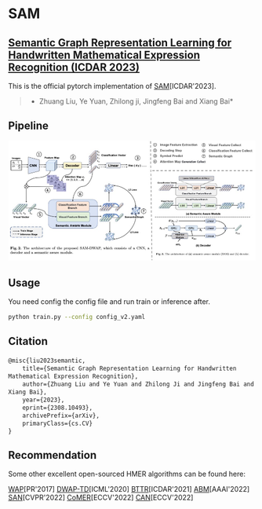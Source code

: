 # SAM
## [Semantic Graph Representation Learning for Handwritten Mathematical Expression Recognition (ICDAR 2023)](https://arxiv.org/abs/2308.10493)

This is the official pytorch implementation of [SAM](https://arxiv.org/abs/2308.10493)[ICDAR'2023]. 

>* Zhuang Liu, Ye Yuan, Zhilong ji, Jingfeng Bai and Xiang Bai*

## Pipeline
<p align="left"><img src="figures/model_arch.jpg" width="580"/></p>

## Usage
You need config the config file and run train or inference after.
```bash
python train.py --config config_v2.yaml
```


## Citation
```
@misc{liu2023semantic,
    title={Semantic Graph Representation Learning for Handwritten Mathematical Expression Recognition},
    author={Zhuang Liu and Ye Yuan and Zhilong Ji and Jingfeng Bai and Xiang Bai},
    year={2023},
    eprint={2308.10493},
    archivePrefix={arXiv},
    primaryClass={cs.CV}
}
```

## Recommendation

Some other excellent open-sourced HMER algorithms can be found here:

[WAP](https://github.com/JianshuZhang/WAP)[PR'2017]
[DWAP-TD](https://github.com/JianshuZhang/TreeDecoder)[ICML'2020]
[BTTR](https://github.com/Green-Wood/BTTR)[ICDAR'2021]
[ABM](https://github.com/XH-B/ABM)[AAAI'2022]
[SAN](https://github.com/tal-tech/SAN)[CVPR'2022]
[CoMER](https://github.com/Green-Wood/CoMER)[ECCV'2022]
[CAN](https://github.com/LBH1024/CAN)[ECCV'2022]